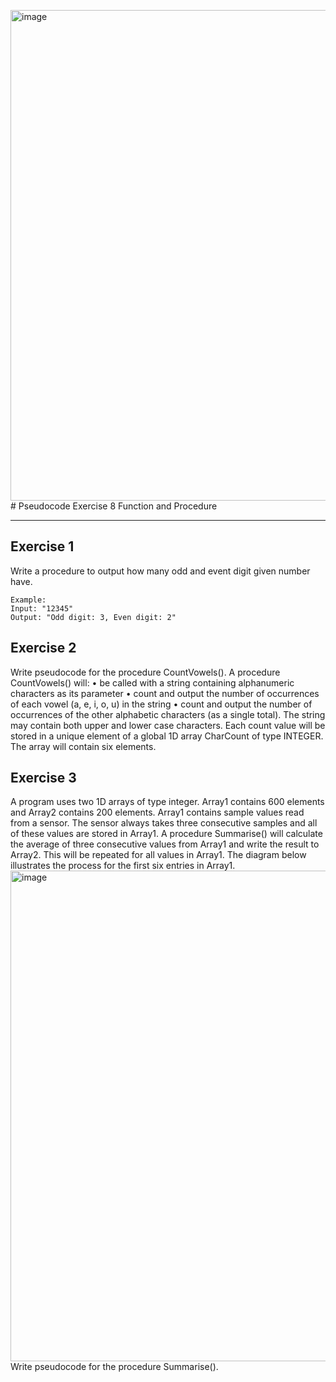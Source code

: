 <img width="785" alt="image" src="https://github.com/user-attachments/assets/cbf2dd40-fdaf-4556-a927-3aabab2b396f" /># Pseudocode Exercise 8 Function and Procedure

---

## Exercise 1

Write a procedure to output how many odd and event digit given number have.

    Example:
    Input: "12345"
    Output: "Odd digit: 3, Even digit: 2"

## Exercise 2

Write pseudocode for the procedure CountVowels(). A procedure CountVowels() will:
    • be called with a string containing alphanumeric characters as its parameter
    • count and output the number of occurrences of each vowel (a, e, i, o, u) in the string
    • count and output the number of occurrences of the other alphabetic characters (as a single
    total).
The string may contain both upper and lower case characters.
Each count value will be stored in a unique element of a global 1D array CharCount of type
INTEGER. The array will contain six elements.


    
## Exercise 3

A program uses two 1D arrays of type integer. Array1 contains 600 elements and Array2 contains 200 elements.
Array1 contains sample values read from a sensor. The sensor always takes three consecutive samples and all of these values are stored in Array1.
A procedure Summarise() will calculate the average of three consecutive values from Array1 and write the result to Array2. This will be repeated for all values in Array1.
The diagram below illustrates the process for the first six entries in Array1.
<img width="785" alt="image" src="https://github.com/user-attachments/assets/2fd1a41b-3f99-412c-a7ec-b76ee3e03b75" />
Write pseudocode for the procedure Summarise().




 
